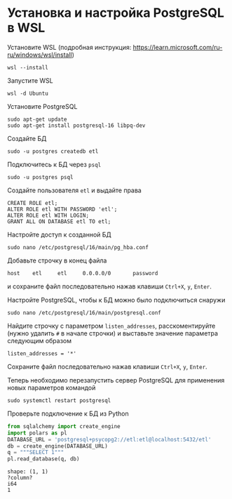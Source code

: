 # Установка и настройка PostgreSQL в WSL

Установите WSL (подробная инструкция: https://learn.microsoft.com/ru-ru/windows/wsl/install)

```
wsl --install
```

Запустите WSL

```
wsl -d Ubuntu
```

Установите PostgreSQL

```
sudo apt-get update
sudo apt-get install postgresql-16 libpq-dev
```

Создайте БД

```
sudo -u postgres createdb etl
```

Подключитесь к БД через `psql`

```
sudo -u postgres psql
```

Создайте пользователя `etl` и выдайте права

```
CREATE ROLE etl;
ALTER ROLE etl WITH PASSWORD 'etl';
ALTER ROLE etl WITH LOGIN;
GRANT ALL ON DATABASE etl TO etl;
```

Настройте доступ к созданной БД 

```
sudo nano /etc/postgresql/16/main/pg_hba.conf
```

Добавьте строчку в конец файла

```
host    etl     etl     0.0.0.0/0       password
```

и сохраните файл последовательно нажав клавиши `Ctrl+X`, `y`, `Enter`. 

Настройте PostgreSQL, чтобы к БД можно было подключиться снаружи

```
sudo nano /etc/postgresql/16/main/postgresql.conf
```

Найдите строчку с параметром `listen_addresses`, расскоментируйте (нужно удалить `#` в начале строчки) и выставьте значение параметра следующим образом

```
listen_addresses = '*'
```

Сохраните файл последовательно нажав клавиши `Ctrl+X`, `y`, `Enter`. 

Теперь необходимо перезапустить сервер PostgreSQL для применения новых параметров командой

```
sudo systemctl restart postgresql
```

Проверьте подключение к БД из Python

```python
from sqlalchemy import create_engine
import polars as pl
DATABASE_URL = 'postgresql+psycopg2://etl:etl@localhost:5432/etl'
db = create_engine(DATABASE_URL)
q = """SELECT 1"""
pl.read_database(q, db)
```

```
shape: (1, 1)
?column?
i64
1
```
